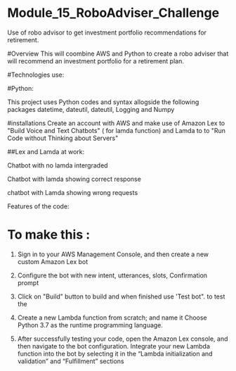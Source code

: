 # Module_15_RoboAdviser_Challenge
Use of robo advisor to get investment portfolio recommendations for retirement.

#Overview 
This will coombine AWS and Python to create a robo adviser that will recommend an investment portfolio for a retirement plan.

#Technologies use:

#Python: 

This project uses Python codes and syntax allogside the following packages 
datetime, dateutil, dateutil, Logging and Numpy

#installations 
Create an account with AWS and make use of Amazon Lex to "Build Voice and Text Chatbots" ( for lamda function) and Lamda to 
to "Run Code without Thinking about Servers"

##Lex and Lamda at work:


Chatbot with no lamda intergraded


Chatbot with lamda showing correct response 


chatbot with Lamda showing wrong requests 

Features of the code:


# To make this : 

1.  Sign in to your AWS Management Console, and then create a new custom Amazon Lex bot

3.  Configure the bot with new intent, utterances, slots, Confirmation prompt

5.  Click on "Build" button to build and when finished use 'Test bot". to test the 


7.  Create a new Lambda function from scratch; and name it Choose Python 3.7 as the runtime programming language.


9.  After successfully testing your code, open the Amazon Lex console, and then navigate to the bot configuration. Integrate your new Lambda function into the bot    by selecting it in the “Lambda initialization and validation” and “Fulfillment” sections
